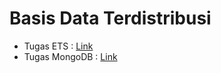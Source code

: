 # Basis Data Terdistribusi
- Tugas ETS : [Link](/tugas-ets)
- Tugas MongoDB : [Link](/mongo-cluster)